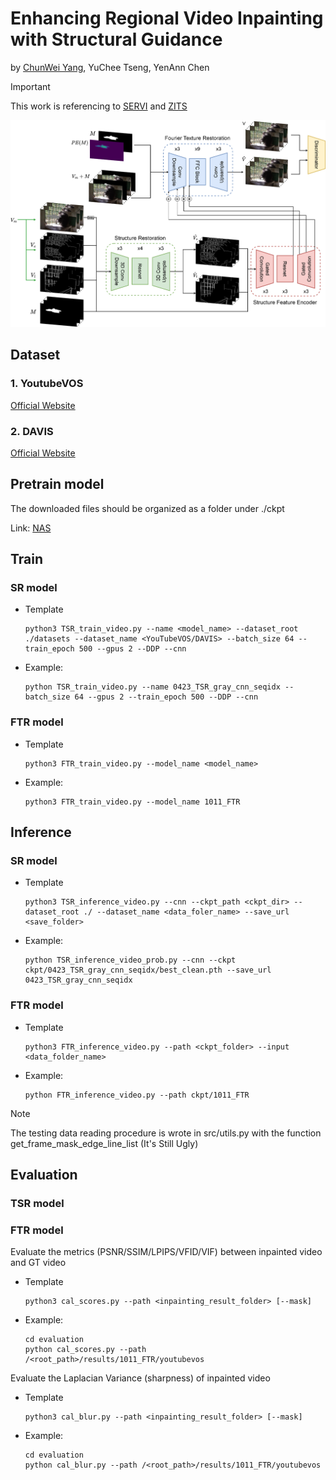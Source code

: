 # Enhancing Regional Video Inpainting with Structural Guidance
by [ChunWei Yang](https://github.com/BensonYang1999), YuChee Tseng, YenAnn Chen

> [!IMPORTANT]  
> This work is referencing to [SERVI](https://github.com/muxi1998/SERVI) and [ZITS](https://github.com/DQiaole/ZITS_inpainting)

![system architecture](./imgs/sys_arch.png)

<!-- ### TODO:
- [ ] Overall Workflow figure
- [ ] Data preparing workflow figure
- [ ] TSR training code re-organized
- [ ] FTR training code re-organized
- [ ] Bug of VFID score shown during training process
- [ ] Wvaluation process 
- [ ] Future work list
- [ ] Fix bug of compute summary -->


## Dataset
### 1. YoutubeVOS
[Official Website](https://youtube-vos.org)

### 2. DAVIS
[Official Website](https://davischallenge.org)

## Pretrain model
The downloaded files should be organized as a folder under ./ckpt

<!-- OneDrive Link: [FTR_model (1024_SERVI)](https://1drv.ms/f/s!AuoSU7-7YWU1hbAOOs1G8sgpSJTpSQ?e=v6djZ7),  [TSR_model (0521_YoutubeVOS)](https://1drv.ms/f/s!AuoSU7-7YWU1hbAVZVR4FcLBkk7sBA?e=0qjpkv) -->
Link: [NAS](https://embedded-ai.direct.quickconnect.to:5588/sharing/VCt1spACb)

## Train
### SR model
* Template
    ```
    python3 TSR_train_video.py --name <model_name> --dataset_root ./datasets --dataset_name <YouTubeVOS/DAVIS> --batch_size 64 --train_epoch 500 --gpus 2 --DDP --cnn
    ```
* Example:
    ```
    python TSR_train_video.py --name 0423_TSR_gray_cnn_seqidx --batch_size 64 --gpus 2 --train_epoch 500 --DDP --cnn
    ```

### FTR model
* Template
    ```
    python3 FTR_train_video.py --model_name <model_name>
    ```
* Example:
    ```
    python3 FTR_train_video.py --model_name 1011_FTR
    ```

## Inference

### SR model
* Template
    ```
    python3 TSR_inference_video.py --cnn --ckpt_path <ckpt_dir> --dataset_root ./ --dataset_name <data_foler_name> --save_url <save_folder>
    ```
* Example:
    ```
    python TSR_inference_video_prob.py --cnn --ckpt ckpt/0423_TSR_gray_cnn_seqidx/best_clean.pth --save_url 0423_TSR_gray_cnn_seqidx
    ```

### FTR model
* Template
    ```
    python3 FTR_inference_video.py --path <ckpt_folder> --input <data_folder_name>
    ```

* Example:
    ```
    python FTR_inference_video.py --path ckpt/1011_FTR
    ```

> [!NOTE]  
> The testing data reading procedure is wrote in src/utils.py with the function get_frame_mask_edge_line_list (It's Still Ugly)

## Evaluation
### TSR model

### FTR model
Evaluate the metrics (PSNR/SSIM/LPIPS/VFID/VIF) between inpainted video and GT video
* Template
    ```
    python3 cal_scores.py --path <inpainting_result_folder> [--mask]
    ```

* Example:
    ```
    cd evaluation
    python cal_scores.py --path /<root_path>/results/1011_FTR/youtubevos
    ```

Evaluate the Laplacian Variance (sharpness) of inpainted video
* Template
    ```
    python3 cal_blur.py --path <inpainting_result_folder> [--mask]
    ```
* Example:
    ```
    cd evaluation
    python cal_blur.py --path /<root_path>/results/1011_FTR/youtubevos
    ```
